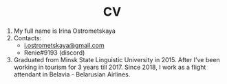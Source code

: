 # **<center>CV</center>**

1. My full name is Irina Ostrometskaya
2. Contacts: 
    + i.ostrometskaya@gmail.com
    + Renie#9193 (discord)
3. Graduated from Minsk State Linguistic University in 2015. After I've been working in tourism for 3 years till 2017. Since 2018, I work as a flight attendant in Belavia - Belarusian Airlines.
 